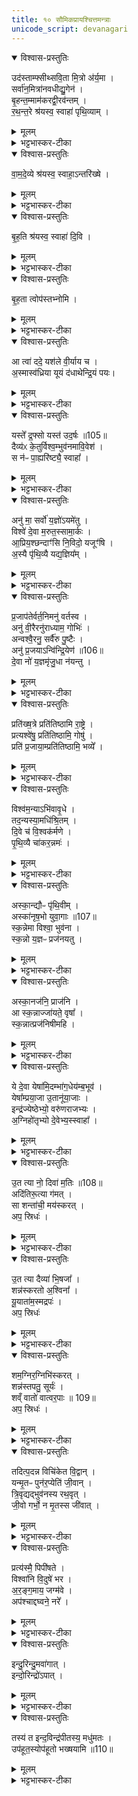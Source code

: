 ```yaml
---
title: १० सौमिकप्रायश्चित्तमन्त्राः
unicode_script: devanagari
---
```


<details open><summary>विश्वास-प्रस्तुतिः</summary>

उद॑स्ताम्फ्सीथ्सवि॒ता मि॒त्रो अ॑र्य॒मा ।  
सर्वा॑न॒मित्रा॑नवधीद्यु॒गेन॑ ।  
बृ॒हन्त॒म्माम॑करद्वी॒रव॑न्तम् ।  
र॒थ॒न्त॒रे श्र॑यस्व॒ स्वाहा॑ पृथि॒व्याम् ।  
</details>

<details><summary>मूलम्</summary>

उद॑स्ताम्फ्सीथ्सवि॒ता मि॒त्रो अ॑र्य॒मा ।  
सर्वा॑न॒मित्रा॑नवधीद्यु॒गेन॑ ।  
बृ॒हन्त॒म्माम॑करद्वी॒रव॑न्तम् ।  
र॒थ॒न्त॒रे श्र॑यस्व॒ स्वाहा॑ पृथि॒व्याम् ।  
</details>

<details><summary>भट्टभास्कर-टीका</summary>

1हविर्धाने पतिते आहवनीये जुहोति - उदस्तांप्सीदिति त्रिपदया विराजा यजुरन्तया ॥ उदस्तांप्सीत् उत्तभ्नोतु । स्तन्भेः छान्दसे लुङि हलन्तलक्षणा वृद्धिः, 'खरि च' इति चर्त्वम् । सविता मित्रः अर्यमा च हविर्धानमुत्तब्धं करोतु उत्तम्भनेन स्थापयतु सर्वाश्च अस्माकं अमित्रान् शत्रून् अवधीत् । हन्तेर्लुङि वधादेशः । युगेन योगेन युगपदिति यावत् । यद्वा - युगेन कालेन वधयोग्येन । अथ मां च बृहन्तं महान्तं यज्ञस्य अवैगुण्येन अकरत् करोतु । 'कृमृदृरुहिभ्यश्छन्दसि' इति अङ् । वीरवन्तं च करोतु । रथन्तरे सामनि तदर्थं श्रयस्व यथा न पतितः स्याः पृथिव्यां च श्रयस्व । पृथिव्यां हि स्थितः न ततः अन्यत्र पतति तदर्थं इदं स्वाहुतमस्तु ॥
</details>

<details open><summary>विश्वास-प्रस्तुतिः</summary>

वा॒म॒दे॒व्ये श्र॑यस्व॒ स्वाहा॒ऽन्तरि॑ख्षे ।  
</details>

<details><summary>मूलम्</summary>

वा॒म॒दे॒व्ये श्र॑यस्व॒ स्वाहा॒ऽन्तरि॑ख्षे ।  
</details>

<details><summary>भट्टभास्कर-टीका</summary>

2अनसि पतिते होत्रिये जुहोति - वामदेव्य इति ॥ 'उदस्तांप्सीत्' इत्यादिः सर्वशेषोऽनुषज्यते । तामनुद्रुत्य अनेन जुहोति । वामदेव्ये सामनि श्रयस्व ततश्चान्तरिक्ष इव विचलितं वर्तस्व स्वाहुतं चास्तु ॥
</details>

<details open><summary>विश्वास-प्रस्तुतिः</summary>

बृ॒ह॒ति श्र॑यस्व॒ स्वाहा॑ दि॒वि ।  
</details>

<details><summary>मूलम्</summary>

बृ॒ह॒ति श्र॑यस्व॒ स्वाहा॑ दि॒वि ।  
</details>

<details><summary>भट्टभास्कर-टीका</summary>

3आग्नीध्रीये पतिते आग्नीघ्रीय एव जुहोति - बृहतीति ॥ बृहति साम्नि श्रयस्व दिवीव सुस्थिरं वर्तस्व, स्वाहुतं चास्तु । पूर्ववत् ऋचोऽनुषङ्गः ॥
</details>

<details open><summary>विश्वास-प्रस्तुतिः</summary>

बृ॒ह॒ता त्वोप॑स्तभ्नोमि ।  
</details>

<details><summary>मूलम्</summary>

बृ॒ह॒ता त्वोप॑स्तभ्नोमि ।  
</details>

<details><summary>भट्टभास्कर-टीका</summary>

4पतितमुत्थापयति - बृहता त्वेति यजुषा ॥ बृहता साम्ना त्वां उपस्तभ्नोमि उत्तम्भयामि । 'स्तन्भुस्तुन्भु' इति श्नुप्रत्ययः ॥
</details>

<details open><summary>विश्वास-प्रस्तुतिः</summary>

आ त्वा॑ ददे॒ यश॑ले वी॒र्याय च ।  
अ॒स्मास्व॑ध्रिया यूयं द॑धाथेन्द्रि॒यं पयः।  
</details>

<details><summary>मूलम्</summary>

आ त्वा॑ ददे॒ यश॑ले वी॒र्याय च ।  
अ॒स्मास्व॑ध्रिया यूयं द॑धाथेन्द्रि॒यं पयः।  
</details>

<details><summary>भट्टभास्कर-टीका</summary>

5यदि वपा हविरवदानं वा स्कन्देत् तदादत्ते - आ त्वा दद इति द्विपदयोष्णिहा । त्वां आददे गृह्णामि यशसे वीर्याय च हे हविः! । हे अघ्नियाः! गावः! यूयमपि अस्मासु इन्द्रियं पयश्च दधाथ स्थापयत स्कन्दनात् भ्रष्टं पुनरवस्थापयत । यशः अन्नं, पयः क्षीरादि ॥
</details>

<details open><summary>विश्वास-प्रस्तुतिः</summary>

यस्ते᳚ द्र॒फ्सो यस्त॑ उद॒र्षः ॥105॥  
दैव्य॑ᳵ के॒तुर्विश्व॒म्भुव॑नमावि॒वेश॑ ।  
स न॑ᳶ पा॒ह्यरि॑ष्ट्यै॒ स्वाहा᳚ ।  
</details>

<details><summary>मूलम्</summary>

यस्ते᳚ द्र॒फ्सो यस्त॑ उद॒र्षः ॥105॥  
दैव्य॑ᳵ के॒तुर्विश्व॒म्भुव॑नमावि॒वेश॑ ।  
स न॑ᳶ पा॒ह्यरि॑ष्ट्यै॒ स्वाहा᳚ ।  
</details>

<details><summary>भट्टभास्कर-टीका</summary>

6अथ स्कन्नं स्रुच्यवदाय स्कन्नप्रायश्चितं जुहोति - यस्त इति अनुष्टुप्प्रकरेण ॥ दैव्य इति प्रथमपादान्तः । हे हविः! तव यः द्रप्सः सूक्ष्मः अवयवः यश्च उदर्षः उद्भूतोऽवयवः । ऋषी गतौ, घञ् । यश्च तव दैव्यः देवसम्बन्धी केतुः प्रज्ञातोप्रस्कन्नः पात्रस्थोऽवयवः स सर्वः विश्वं भुवनं आविवेश विश्वस्य स्थितये हविष्ट्वेन वर्तते । यद्वा - तव द्रप्सः उदर्षश्च दैव्यहेतुभूतास्कन्नस्वभावेन विश्वं भुवनं आविवेश । स त्वं अस्मान् निर्दोषान् पाहि रक्ष । अरिष्ट्यै अहिंसायै स्वाहुतं चास्तु ॥
</details>

<details open><summary>विश्वास-प्रस्तुतिः</summary>

अनु॑ मा॒ सर्वो॑ य॒ज्ञो॑ऽयमे॑तु ।  
विश्वे॑ दे॒वा म॒रुत॒स्सामा॒र्कः ।  
आ॒प्रिय॒श्छन्दाꣳ॑सि नि॒विदो॒ यजूꣳ॑षि ।  
अ॒स्यै पृ॑थि॒व्यै यद्य॒ज्ञिय᳚म् ।  
</details>

<details><summary>मूलम्</summary>

अनु॑ मा॒ सर्वो॑ य॒ज्ञो॑ऽयमे॑तु ।  
विश्वे॑ दे॒वा म॒रुत॒स्सामा॒र्कः ।  
आ॒प्रिय॒श्छन्दाꣳ॑सि नि॒विदो॒ यजूꣳ॑षि ।  
अ॒स्यै पृ॑थि॒व्यै यद्य॒ज्ञिय᳚म् ।  
</details>

<details><summary>भट्टभास्कर-टीका</summary>

7व्रतस्य सतः आर्त्विज्यात् निर्हरणे होमः - अनु मेति त्रिष्टुप् ॥ सर्वोऽप्ययं यज्ञः मां अन्वेतु अनुगच्छतु माऽन्यं गमत् । विश्वेदेवादयश्च मामेव अनुयन्तु । सर्वे निगदसिद्धाः । अर्कः ऋक् । निविदः शस्त्रावयवाः यच्चान्यदस्याः पृथिव्यास्सम्बन्धि यज्ञियं यज्ञार्हं तदपि मामन्वेतु मयैव अविगुणः यज्ञः निर्वर्त्यताम् ॥
</details>

<details open><summary>विश्वास-प्रस्तुतिः</summary>

प्र॒जाप॑तेर्वर्त॒निमनु॑ वर्तस्व ।  
अनु॑ वी॒रैरनु॑राध्याम॒ गोभिः॑ ।  
अन्वश्वै॒रनु॒ सर्वै॑रु पु॒ष्टैः ।  
अनु॑ प्र॒जयाऽन्वि॑न्द्रि॒येण॑ ॥106॥  
दे॒वा नो॑ य॒ज्ञमृ॑जु॒धा न॑यन्तु ।  
</details>

<details><summary>मूलम्</summary>

प्र॒जाप॑तेर्वर्त॒निमनु॑ वर्तस्व ।  
अनु॑ वी॒रैरनु॑राध्याम॒ गोभिः॑ ।  
अन्वश्वै॒रनु॒ सर्वै॑रु पु॒ष्टैः ।  
अनु॑ प्र॒जयाऽन्वि॑न्द्रि॒येण॑ ॥106॥  
दे॒वा नो॑ य॒ज्ञमृ॑जु॒धा न॑यन्तु ।  
</details>

<details><summary>भट्टभास्कर-टीका</summary>

8यद्येककपालः स्कन्देत् परि वा वर्तेत यथास्थानं तं कल्पयति - प्रजापतेरिति शक्वर्या पञ्चपदया ॥ हे एककपाल! प्रजापतेर्वर्तनिं मार्गं नित्यं अविकलं पन्थानं अनुवर्तस्व अनुगम्य वर्तस्व स्वस्थाने तिष्ठेति यावत् । ततः वयमपि वीरैः पुत्रादिभिः गोभिः अश्वैः सर्वैश्चान्यैरपि धनैः पुष्टैः समृद्धैः प्रजया इन्द्रियेण च अनुराध्याम अनुक्रमेण ऋद्धा भूयास्म । देवाश्च अस्मद्यज्ञं ऋजुधा ऋजुना अविगुणेन मार्गेण नयन्तु । छान्दसो धाप्रत्ययः ॥
</details>

<details open><summary>विश्वास-प्रस्तुतिः</summary>

प्रति॑ख्ष॒त्रे प्रति॑तिष्ठामि रा॒ष्ट्रे ।  
प्रत्यश्वे॑षु॒ प्रति॑तिष्ठामि॒ गोषु॑ ।  
प्रति॑ प्र॒जाया॒म्प्रति॑तिष्ठामि॒ भव्ये᳚ ।  
</details>

<details><summary>मूलम्</summary>

प्रति॑ख्ष॒त्रे प्रति॑तिष्ठामि रा॒ष्ट्रे ।  
प्रत्यश्वे॑षु॒ प्रति॑तिष्ठामि॒ गोषु॑ ।  
प्रति॑ प्र॒जाया॒म्प्रति॑तिष्ठामि॒ भव्ये᳚ ।  
</details>

<details><summary>भट्टभास्कर-टीका</summary>

9प्रति क्षत्र इति त्रिपदा विराट् ॥ एवं त्वयि आर्जवं भजमाने प्रतिष्ठिते सति अहमपि क्षत्रादिषु प्रतितिष्ठामि । भव्यं प्रशस्तभवनं स्वर्गादि । 'भव्यगेय' इति निपात्यते ॥
</details>

<details open><summary>विश्वास-प्रस्तुतिः</summary>

विश्व॑म॒न्याऽभि॑वावृ॒धे ।  
तद॒न्यस्या॒मधि॑श्रि॒तम् ।  
दि॒वे च॑ वि॒श्वक॑र्मणे ।  
पृ॒थि॒व्यै चा॑कर॒न्नमः॑ ।  
</details>

<details><summary>मूलम्</summary>

विश्व॑म॒न्याऽभि॑वावृ॒धे ।  
तद॒न्यस्या॒मधि॑श्रि॒तम् ।  
दि॒वे च॑ वि॒श्वक॑र्मणे ।  
पृ॒थि॒व्यै चा॑कर॒न्नमः॑ ।  
</details>

<details><summary>भट्टभास्कर-टीका</summary>

10अनुमन्त्रयते - विश्वमित्यनुष्टुभा ॥ विश्वं भूतजातं अन्या एका द्यौः अभिवावृधे आभिमुख्येन वर्धयति वृष्ट्यादिना । अथ तत् तया अभिवर्धितं अन्यस्यां एकस्यां पृथिव्यां अधिश्रितं उपरिश्रितं उपरिस्थितम् । अत एव च विश्वकर्मणे कृत्स्नजगदभिवृद्धिकारिण्यै दिवे च जगतः धारयित्र्यै पृथिव्यै नमः अकरं करोमि । 'कृमृदृ' इत्यङ् । 'एककपालं वै प्रतितिष्ठन्तम्' इत्यादि ब्राह्मणं भवति ॥
</details>

<details open><summary>विश्वास-प्रस्तुतिः</summary>

अस्का॒न्द्यौᳶ पृ॑थि॒वीम् ।  
अस्का॑नृष॒भो युवा॒गाः ॥107॥  
स्क॒न्नेमा विश्वा॒ भुव॑ना ।  
स्क॒न्नो य॒ज्ञᳶ प्रज॑नयतु ।  
</details>

<details><summary>मूलम्</summary>

अस्का॒न्द्यौᳶ पृ॑थि॒वीम् ।  
अस्का॑नृष॒भो युवा॒गाः ॥107॥  
स्क॒न्नेमा विश्वा॒ भुव॑ना ।  
स्क॒न्नो य॒ज्ञᳶ प्रज॑नयतु ।  
</details>

<details><summary>भट्टभास्कर-टीका</summary>

11होममन्त्रः - अस्कानित्यनुष्टुप् ॥ द्यौः वृष्ट्या पृथिवीं अस्कान् अनुप्राप्नोति वृष्ट्या तुल्यमिदं स्कन्नं नात्र वृधा स्कन्नमिति । तथा च युवा वृषभो गाः अस्कान् रेतोधानाय अनुगच्छति तत्तुल्यमिदम् । स्कन्देः छान्दसे लुङि हलन्तलक्षणायां वृद्धौ 'बहुलं छन्दसि' इतीडभावे हल्ङ्यादिसंयोगान्तलोपौ । इमानि विश्वानि भुवनानि अनेन स्कन्नानि अनुगतानि हविष्ट्वस्यानपगमात् । यज्ञश्च अनेन स्कन्नः अनुगतः प्रजनयतु प्रजा उत्पादयतु हविष्ट्वस्यानपगमात् ॥
</details>

<details open><summary>विश्वास-प्रस्तुतिः</summary>

अस्का॒नज॑नि॒ प्राज॑नि ।  
आ स्क॒न्नाज्जा॑यते॒ वृषा᳚ ।  
स्क॒न्नात्प्रज॑निषीमहि ।  
</details>

<details><summary>मूलम्</summary>

अस्का॒नज॑नि॒ प्राज॑नि ।  
आ स्क॒न्नाज्जा॑यते॒ वृषा᳚ ।  
स्क॒न्नात्प्रज॑निषीमहि ।  
</details>

<details><summary>भट्टभास्कर-टीका</summary>

12अस्कानजनीति गायत्री ॥ यदिदं हविः अस्कान् स्कन्दतिस्म तदिदं हविः अजनि जायते हविष्ट्वमेवास्य संपद्यते नात्र स्कन्नदोषः । प्राजनि प्राजायते प्रजया पशुभिश्च । 'दीपजनबुध' इति कर्तरि चिण् । तिङः परत्वान् मध्यमस्य निघाताभावः, प्रथमस्य तु अपदात्परत्वात् । यस्मात् एवं स्कन्नत्वं गुणायैव, अतः अस्मात् स्कन्नात् हेतोः वृषा सेक्ता आजायते सर्वत सेचनसमर्थो भवति । वयं च अस्मात् स्कन्नाद्धेतोः प्रजनिषीमहि प्रजया पशुभिश्च समृद्धाः भूयास्म ॥
</details>

<details open><summary>विश्वास-प्रस्तुतिः</summary>

ये दे॒वा येषा॑मि॒दम्भा॑ग॒धेय॑म्ब॒भूव॑ ।  
येषा᳚म्प्रया॒जा उ॒तानू॑या॒जाः ।  
इन्द्र॑ज्येष्ठेभ्यो॒ वरु॑णराजभ्यः ।  
अ॒ग्निहो॑तृभ्यो दे॒वेभ्य॒स्स्वाहा᳚ ।  
</details>

<details><summary>मूलम्</summary>

ये दे॒वा येषा॑मि॒दम्भा॑ग॒धेय॑म्ब॒भूव॑ ।  
येषा᳚म्प्रया॒जा उ॒तानू॑या॒जाः ।  
इन्द्र॑ज्येष्ठेभ्यो॒ वरु॑णराजभ्यः ।  
अ॒ग्निहो॑तृभ्यो दे॒वेभ्य॒स्स्वाहा᳚ ।  
</details>

<details><summary>भट्टभास्कर-टीका</summary>

13यज्ञस्य विघ्नकरे भये उपजाते सर्वयागद्रव्याणि द्रोणकलशे गृहीत्वा होममन्त्रः - ये देवा इति त्रिष्टुप् ॥ ये देवाः द्युलोकवासिनः येषां देवानां इदं सर्वं पुरोडाशादि भागधेयं बभूव सङ्कल्पितं भवति, येषां च प्रयाजाः अनूयाजाश्च भागधेयं, तेभ्यो देवेभ्यः इन्द्रज्येष्ठेभ्यः इन्द्रप्रधानेभ्यः वरुणराजभ्यः वरुणो राजा येषां तेम्यः अग्निहोतृभ्यः अग्निर्होता आह्वाता येषां तेभ्यश्च स्वाहेति । 'ऋतं छन्दसि' इति कबभावः ॥
</details>

<details open><summary>विश्वास-प्रस्तुतिः</summary>

उ॒त त्या नो॒ दिवा॑ म॒तिः ॥108॥  
अदि॑तिरू॒त्या ग॑मत् ।  
सा शन्ता॑ची॒ मय॑स्करत् ।  
अप॒ स्रिधः॑ ।  
</details>

<details><summary>मूलम्</summary>

उ॒त त्या नो॒ दिवा॑ म॒तिः ॥108॥  
अदि॑तिरू॒त्या ग॑मत् ।  
सा शन्ता॑ची॒ मय॑स्करत् ।  
अप॒ स्रिधः॑ ।  
</details>

<details><summary>भट्टभास्कर-टीका</summary>

14चमसे ऊर्ध्वपात्रे वा अभीक्षते उन्नीय स्तोत्रैरुपाकृते अयं प्रायश्चित्तहोमः - उत त्या न इति तिस्रः उष्णिहः ॥ उत अपिनाम त्या सैषा दिवा द्योतनवती अदितिः अखण्डनीया नः अस्माकं मतिः ऊत्या रक्षणेन निमित्तेन आगमत् आगच्छतु । सा तादृशी मतिः शन्ताची अनिष्टशमनप्रापिका अस्माकं मयः सुखं करत् करोतु । पूर्ववदङ् । स्रिधः कर्मविस्मराणनिमित्तं पापं अस्माकं शोषणं शरीरादिक्षयं अपकरत् अपाकरोतु अपगमयतु । स्त्रिवु शोषणे, असुनि छान्दसं रूपम् ॥
</details>

<details open><summary>विश्वास-प्रस्तुतिः</summary>

उ॒त त्या दैव्या॑ भि॒षजा᳚ ।  
शन्न॑स्करतो अ॒श्विना᳚ ।  
यू॒याता॑म॒स्मद्रपः॑ ।  
अप॒ स्रिधः॑
</details>

<details><summary>मूलम्</summary>

उ॒त त्या दैव्या॑ भि॒षजा᳚ ।  
शन्न॑स्करतो अ॒श्विना᳚ ।  
यू॒याता॑म॒स्मद्रपः॑ ।  
अप॒ स्रिधः॑
</details>

<details><summary>भट्टभास्कर-टीका</summary>

15उत त्येति ॥ अपि च त्या ते देव्यौ भिषजौ अश्विनौ । सर्वत्र 'सुपां सुलुक्' इत्याकारः । तौ नः अस्माकं शं सुखं करतः कुरुताम् । लेटि व्यत्ययेन शम् । किञ्च - अस्मत् अस्मत्तः रपः विस्मरणनिमित्तं पापं यूयातां पृथक्कुरुताम् । अप स्रिध इति गतम् ॥

-  स्रिधः कर्मविस्मराणनिमित्तं पापं अस्माकं शोषणं शरीरादिक्षयं अपकरत् अपाकरोतु अपगमयतु । स्त्रिवु शोषणे, असुनि छान्दसं रूपम् ॥
</details>

<details open><summary>विश्वास-प्रस्तुतिः</summary>

शम॒ग्निर॒ग्निभि॑स्करत् ।  
शन्न॑स्तपतु॒ सूर्यः॑ ।  
शव्ँ वातो॑ वात्वर॒पाः ॥ 109॥  
अप॒ स्रिधः॑ ।  
</details>

<details><summary>मूलम्</summary>

शम॒ग्निर॒ग्निभि॑स्करत् ।  
शन्न॑स्तपतु॒ सूर्यः॑ ।  
शव्ँ वातो॑ वात्वर॒पाः ॥ 109॥  
अप॒ स्रिधः॑ ।  
</details>

<details><summary>भट्टभास्कर-टीका</summary>

16शमग्निरित्यादि ॥ अयं अग्निः आहवनीय अन्यैः अग्निभिः सहास्माकं सुखं करोतु । सूर्यश्च अस्माकं शं यथा तथा तपतु । वातश्च शं यथा तथा वातु अरपाः अदुःखहेतुः । अप स्रिधः इति गतम् ॥

-  स्रिधः कर्मविस्मराणनिमित्तं पापं अस्माकं शोषणं शरीरादिक्षयं अपकरत् अपाकरोतु अपगमयतु । स्त्रिवु शोषणे, असुनि छान्दसं रूपम् ॥
</details>

<details open><summary>विश्वास-प्रस्तुतिः</summary>

तदित्प॒दन्न विचि॑केत वि॒द्वान् ।  
यन्मृ॒तᳶ पुन॑र॒प्येति॑ जी॒वान् ।  
त्रि॒वृद्यद्भुव॑नस्य रथ॒वृत् ।  
जी॒वो गर्भो॒ न मृ॒तस्स जी॑वात् ।  
</details>

<details><summary>मूलम्</summary>

तदित्प॒दन्न विचि॑केत वि॒द्वान् ।  
यन्मृ॒तᳶ पुन॑र॒प्येति॑ जी॒वान् ।  
त्रि॒वृद्यद्भुव॑नस्य रथ॒वृत् ।  
जी॒वो गर्भो॒ न मृ॒तस्स जी॑वात् ।  
</details>

<details><summary>भट्टभास्कर-टीका</summary>

17मार्जयित्वा तं चमसेषु प्रक्षिपति - तदित्पदमिति त्रिष्टुभा ॥ तदित् तदेव पदं जीवस्य प्राप्यं स्थानं भवितुमर्हति । किम्? यत् यत्र मृतोपि गतप्राणः जीवः पुनः अनन्तरमेव जीवान् प्राणान् अप्येति अनुप्राप्नोति तत्प्राणवशीकरणमेतत् पदम् । तस्मात् यः विद्वान् आत्मोपासकः परलोकवादी वा इतः अन्यत्पदं वीप्सते नूनं सः न विचिकेत न विविच्य जानाति तेन न सम्यङ्निरूपितम् । तस्माद्धित्वा प्राणान् यदि पदान्तरं प्राप्यते, न यावज्जीवः स्यात् । जीव प्राणधारणे, इति स्मरणात् । 'न जीवो म्रियते' इति श्रुतेः, मृङ् प्राणत्यागे, इति स्मरणात् । तस्मात्तदेव पदमिति । कित ज्ञाने, छान्दसो लिट् । इदानीममृतत्वमस्य कथमिति चोद्यावसरे वाचोयुक्तिनिबन्धनप्रदर्शनेन मृतत्वाभावं समर्थयते - त्रिवृत् सात्त्विक्याद्याः तिस्रो वृत्तयः यस्य स त्रिवृत् धर्मार्थकामलक्षणप्रवृत्तित्रयवान्वा । त्रिचक्रादित्वादुत्तरपदान्तोदात्तत्वम् । भुवनस्य भूतचक्रस्य गर्भः मध्यवर्ती देही रथवृत् संसारलक्षणेन रथेन रंहणेन वर्तमानः परवशो नीयमानः तेन वा वृतः छादितः । यथोक्तम् - 'तस्मिन् हंसो भ्राम्यते ब्रह्मचक्रे' इति । तस्मादयं छादितवद्वर्तमानोपि जीव एव न मृतः स हि सर्वदा जीवात् जीवति । स एव जीवतीति व्यपदेशमर्हतीति । लेट्याडागमः । तद्वत्तवापि न काचित् क्षतिः, अविकृत एव सर्वकालमसीति । अथवा - तदेवात्मीयं पदमनुष्ठेयं कर्म विद्वानपि सन् न विचिकेत न विजानाति यथा संसारे छादितशक्तिः जीव आत्मानं न जानाति मृत्वा च पुनर्जीवत्वं प्रतिपद्यते तस्य कदाचिदपि न क्षतिः । स हि सर्वदा जीव एव न मृतः । एवं त्वमपीति ॥
</details>

<details open><summary>विश्वास-प्रस्तुतिः</summary>

प्रत्य॑स्मै॒ पिपी॑षते ।  
विश्वा॑नि वि॒दुषे॑ भर ।  
अ॒र॒ङ्ग॒माय॒ जग्म॑वे ।  
अप॑श्चाद्दघ्वने॒ नरे᳚ ।  
</details>

<details><summary>मूलम्</summary>

प्रत्य॑स्मै॒ पिपी॑षते ।  
विश्वा॑नि वि॒दुषे॑ भर ।  
अ॒र॒ङ्ग॒माय॒ जग्म॑वे ।  
अप॑श्चाद्दघ्वने॒ नरे᳚ ।  
</details>

<details><summary>भट्टभास्कर-टीका</summary>

18अथ तस्य होममन्त्रः - प्रत्यस्मा इत्यनुष्टुप् ॥ अस्मै यजमानाय पिपीषते पातुमिच्छते । पीङ् पाने, प्यायतुमिच्छते वा । छान्दसः पीभावः । विदुषे ज्ञानवते विश्वानि कर्माणि प्रतिभर अविकलानि प्रत्यावर्तय अनेन होमेन । अरंगमाय पर्याप्तं अन्यूनमेव कर्मणां गन्त्रे । पचाद्यच् । जग्मवे पुनःपुनः कमेणां गन्त्रे । यङ्लुगान्तादौणादिके कुप्रत्यये उपधालोपः । नुगभावश्च । यद्वा - गमनशीलाय कर्मानुष्ठानशीलाय । ताच्छीलिकः कुप्रत्ययः । छान्दसं द्बिर्वचनमाद्युदात्तत्वं च । अपश्चाद्दघ्वने पश्चाद्दाहरहिताय तन्निमित्तस्य कर्मभ्रेषस्याभावात् । 'अन्येभ्योपि दृश्यते' इति दहेः क्वनिपि छान्दसो वर्णविकारः । यद्बा - दध पालने, अपश्चात्पालयित्रे प्रजानाम्, अपि तु सर्वदा पालयित्रे । यद्वा - प्रथमपालयित्रे न तु पालयित्रन्तरदर्शनोत्तरकालं, पालयितॄणां प्रथमायेत्यर्थः । यद्वा - प्रागेव प्रार्थनायाः पालयित्रे न तु पश्चात् । स एव क्वनिप् । नरे नेत्रे प्रजानाम् । नॄ नये, पचाद्यच्, विभक्तिव्यत्ययः । नृशब्दस्य वा चतुर्थ्येकवचने व्यत्ययेन गुणः ॥ वृषादिर्द्रष्टव्यः ॥
</details>

<details open><summary>विश्वास-प्रस्तुतिः</summary>

इन्दु॒रिन्दु॒मवा॑गात् ।  
इन्दो॒रिन्द्रो॑ऽपात् ।  
</details>

<details><summary>मूलम्</summary>

इन्दु॒रिन्दु॒मवा॑गात् ।  
इन्दो॒रिन्द्रो॑ऽपात् ।  
</details>

<details><summary>भट्टभास्कर-टीका</summary>

19अववृष्टस्य भक्षणमन्त्रः - इन्दुरिति यनुरन्ता एकपदा त्रिष्टुप् ॥ इन्दुः सोमः अयं अववृष्टः इन्द्रं अनववृष्टं अवागात् अवैतु अवगच्छतु ज्ञात्वा तमेवानुप्रविशतु । तस्य च इन्दोः सोमस्य इन्द्रोऽपात् । कर्मणि षष्ठी । तं इन्द्रः अपिबत् ।  
</details>

<details open><summary>विश्वास-प्रस्तुतिः</summary>

तस्य॑ त इन्द॒विन्द्र॑पीतस्य॒ मधु॑मतः ।  
उप॑हूत॒स्योप॑हूतो भख्षयामि ॥110॥
</details>

<details><summary>मूलम्</summary>

तस्य॑ त इन्द॒विन्द्र॑पीतस्य॒ मधु॑मतः ।  
उप॑हूत॒स्योप॑हूतो भख्षयामि ॥110॥
</details>

<details><summary>भट्टभास्कर-टीका</summary>

तस्मात् हे इन्दो! तस्य तादृशस्य तव । इन्द्रपीतस्येत्यादि । व्याख्यातम् ॥

इति तैत्तिरीये ब्राह्मणे तृतीये सप्तमे अच्छिद्रेषु दशमोऽनुवाकः ॥  

</details>

